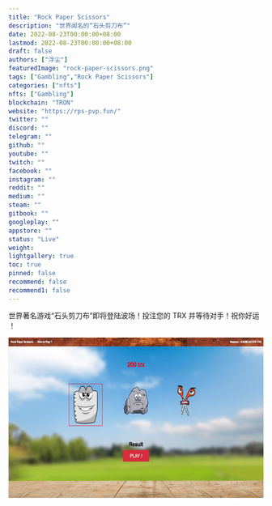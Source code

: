 ```yaml
---
title: "Rock Paper Scissors"
description: "世界闻名的“石头剪刀布”"
date: 2022-08-23T00:00:00+08:00
lastmod: 2022-08-23T00:00:00+08:00
draft: false
authors: ["浮尘"]
featuredImage: "rock-paper-scissors.png"
tags: ["Gambling","Rock Paper Scissors"]
categories: ["nfts"]
nfts: ["Gambling"]
blockchain: "TRON"
website: "https://rps-pvp.fun/"
twitter: ""
discord: ""
telegram: ""
github: ""
youtube: ""
twitch: ""
facebook: ""
instagram: ""
reddit: ""
medium: ""
steam: ""
gitbook: ""
googleplay: ""
appstore: ""
status: "Live"
weight: 
lightgallery: true
toc: true
pinned: false
recommend: false
recommend1: false
---
```

世界著名游戏“石头剪刀布”即将登陆波场！投注您的 TRX 并等待对手！祝你好运 ！

![44578954548698682](44578954548698682.png)